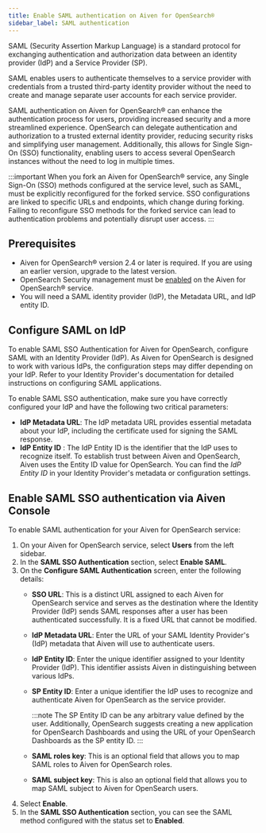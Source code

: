 ```yaml
---
title: Enable SAML authentication on Aiven for OpenSearch®
sidebar_label: SAML authentication
---
```


SAML (Security Assertion Markup Language) is a standard protocol for exchanging authentication and authorization data between an identity provider (IdP) and a Service Provider (SP).

SAML enables users to
authenticate themselves to a service provider with credentials from a
trusted third-party identity provider without the need to create and
manage separate user accounts for each service provider.

SAML authentication on Aiven for OpenSearch® can enhance the
authentication process for users, providing increased security and a
more streamlined experience. OpenSearch can delegate
authentication and authorization to a trusted external identity
provider, reducing security risks and simplifying user management.
Additionally, this allows for Single Sign-On (SSO) functionality,
enabling users to access several OpenSearch instances without the need
to log in multiple times.

:::important
When you fork an Aiven for OpenSearch® service, any Single Sign-On (SSO)
methods configured at the service level, such as SAML, must be
explicitly reconfigured for the forked service. SSO configurations are
linked to specific URLs and endpoints, which change during forking.
Failing to reconfigure SSO methods for the forked service can lead to
authentication problems and potentially disrupt user access.
:::

## Prerequisites

-   Aiven for OpenSearch® version 2.4 or later is required. If you are
    using an earlier version, upgrade to the latest version.
-   OpenSearch Security management must be
    [enabled](/docs/products/opensearch/howto/enable-opensearch-security) on the Aiven for OpenSearch® service.
-   You will need a SAML identity provider (IdP), the Metadata URL, and
    IdP entity ID.

## Configure SAML on IdP

To enable SAML SSO Authentication for Aiven for OpenSearch,
configure SAML with an Identity Provider (IdP). As Aiven for OpenSearch
is designed to work with various IdPs, the configuration steps may
differ depending on your IdP. Refer to your Identity Provider's
documentation for detailed instructions on configuring SAML
applications.

To enable SAML SSO authentication, make sure you have correctly
configured your IdP and have the following two critical parameters:

-   **IdP Metadata URL**: The IdP metadata URL provides essential
    metadata about your IdP, including the certificate used for signing
    the SAML response.
-   **IdP Entity ID** : The IdP Entity ID is the identifier that the IdP
    uses to recognize itself. To establish trust between Aiven and
    OpenSearch, Aiven uses the Entity ID value for OpenSearch. You can
    find the *IdP Entity ID* in your Identity Provider's metadata or
    configuration settings.

## Enable SAML SSO authentication via Aiven Console

To enable SAML authentication for your Aiven for OpenSearch service:

1.  On your Aiven for OpenSearch service, select **Users** from the left
    sidebar.
2.  In the **SAML SSO Authentication** section, select **Enable SAML**.
3.  On the **Configure SAML Authentication** screen, enter the following
    details:
    -   **SSO URL**: This is a distinct URL assigned to each Aiven for
        OpenSearch service and serves as the destination where the
        Identity Provider (IdP) sends SAML responses after a user has
        been authenticated successfully. It is a fixed URL that cannot
        be modified.

    -   **IdP Metadata URL**: Enter the URL of your SAML Identity
        Provider's (IdP) metadata that Aiven will use to authenticate
        users.

    -   **IdP Entity ID**: Enter the unique identifier assigned to your
        Identity Provider (IdP). This identifier assists Aiven in
        distinguishing between various IdPs.

    -   **SP Entity ID**: Enter a unique identifier the IdP uses to
        recognize and authenticate Aiven for OpenSearch as the service
        provider.

        :::note
        The SP Entity ID can be any arbitrary value defined by the user.
        Additionally, OpenSearch suggests creating a new application for
        OpenSearch Dashboards and using the URL of your OpenSearch
        Dashboards as the SP entity ID.
        :::

    -   **SAML roles key**: This is an optional field that allows you to
        map SAML roles to Aiven for OpenSearch roles.

    -   **SAML subject key**: This is also an optional field that allows
        you to map SAML subject to Aiven for OpenSearch users.
4.  Select **Enable**.
5.  In the **SAML SSO Authentication** section, you can see the SAML
    method configured with the status set to **Enabled**.
